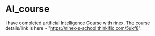 # AI_course
I have completed artificial Intelligence Course with rinex.
The course details/link is here - 
"https://rinex-s-school.thinkific.com/5ukf8".
